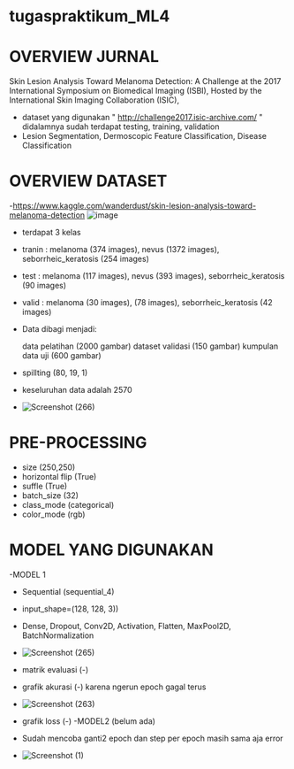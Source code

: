 # tugaspraktikum_ML4

# OVERVIEW JURNAL
Skin Lesion Analysis Toward Melanoma Detection: A Challenge at the 2017 International Symposium on Biomedical Imaging (ISBI), Hosted by the International Skin Imaging Collaboration (ISIC), 
- dataset yang digunakan " http://challenge2017.isic-archive.com/ " didalamnya sudah terdapat testing, training, validation
- Lesion Segmentation, Dermoscopic Feature Classification, Disease Classification

# OVERVIEW DATASET
-https://www.kaggle.com/wanderdust/skin-lesion-analysis-toward-melanoma-detection
![image](https://user-images.githubusercontent.com/64590037/143798029-dd668b1a-2f0f-4258-9cf0-69d1aa9f00c1.png)
- terdapat 3 kelas
- tranin : melanoma (374 images), nevus (1372 images), seborrheic_keratosis (254 images)
- test : melanoma (117 images), nevus (393 images), seborrheic_keratosis (90 images)
- valid : melanoma (30 images), (78 images), seborrheic_keratosis (42 images)
- Data dibagi menjadi:

    data pelatihan (2000 gambar)
    dataset validasi (150 gambar)
    kumpulan data uji (600 gambar)

- spillting (80, 19, 1)
- keseluruhan data adalah 2570
- ![Screenshot (266)](https://user-images.githubusercontent.com/64590037/143911137-bfa6c031-7f7d-4472-8c0b-978f311f2646.png)


# PRE-PROCESSING
- size (250,250)
- horizontal flip (True)
- suffle (True)
- batch_size (32)
- class_mode (categorical)
- color_mode (rgb)

# MODEL YANG DIGUNAKAN
-MODEL 1
- Sequential (sequential_4)
- input_shape=(128, 128, 3))
- Dense, Dropout, Conv2D, Activation, Flatten, MaxPool2D, BatchNormalization
- ![Screenshot (265)](https://user-images.githubusercontent.com/64590037/143910733-5591b43f-37d3-4d7d-a2be-5fd00c5f0584.png)
- matrik evaluasi (-)
- grafik akurasi (-) karena ngerun epoch gagal terus
- ![Screenshot (263)](https://user-images.githubusercontent.com/64590037/143911262-acbeca11-af72-4e83-8c9e-a7b0f971d80d.png)
- grafik loss (-)
-MODEL2 (belum ada)

- Sudah mencoba ganti2 epoch dan step per epoch masih sama aja error
- ![Screenshot (1)](https://user-images.githubusercontent.com/48478522/143966922-96e18c1d-78e9-4faa-9ac2-10ebe2e555f6.png)


